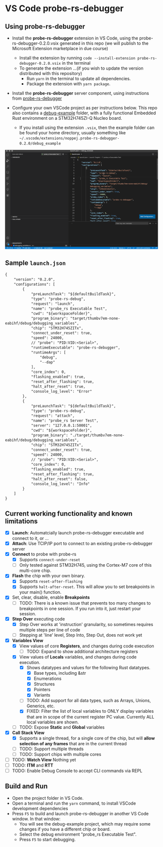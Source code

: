 # VS Code probe-rs-debugger

## Using probe-rs-debugger

* Install the **probe-rs-debugger** extension in VS Code, using the probe-rs-debugger-0.2.0.vsix generated in this repo (we will publish to the Microsoft Extension marketplace in due course)
  * Install the extension by running `code --install-extension probe-rs-debugger-0.2.0.vsix` in the terminal
  * To generate the extension ...(if you wish to update the version distributed with this repository)
    * Run `yarn` in the terminal to update all dependencies.
    * Package the extension with `yarn package`.
* Install the **probe-rs-debugger** server component, using instructions from [probe-rs-debugger](https://github.com/probe-rs/probe-rs/tree/dap/debugger)

* Configure your own VSCode project as per instructions below. This repo also contains a [debug-example](https://github.com/probe-rs/vscode/tree/master/debug_example) folder, with a fully functional Embedded Rust environment on a STM32H745ZI-Q Nucleo board.
  * If you install using the extension `.vsix`, then the example folder can be found your home directory, usually something like `~/.vscode/extensions/noppej.probe-rs-debugger-0.2.0/debug_example`

![probe-rs-debugger](images/probe-rs-debugger.gif)

## Sample `launch.json`
```
{
    "version": "0.2.0",
    "configurations": [
        {
            "preLaunchTask": "${defaultBuildTask}",
            "type": "probe-rs-debug",
            "request": "launch",
            "name": "probe_rs Executable Test",
            "cwd": "${workspaceFolder}",
            "program_binary": "target/thumbv7em-none-eabihf/debug/debugging_variables",
            "chip": "STM32H745ZITx",
            "connect_under_reset": true,
            "speed": 24000,
            // "probe": "PID:VID:<Serial>",
            "runtimeExecutable": "probe-rs-debugger",
            "runtimeArgs": [
                "debug",
                "--dap"
            ],
            "core_index": 0,
            "flashing_enabled": true,
            "reset_after_flashing": true,
            "halt_after_reset": true,
            "console_log_level": "Error"
        },
        {
            "preLaunchTask": "${defaultBuildTask}",
            "type": "probe-rs-debug",
            "request": "attach",
            "name": "probe_rs Server Test",
            "server": "127.0.0.1:50001",
            "cwd": "${workspaceFolder}",
            "program_binary": "./target/thumbv7em-none-eabihf/debug/debugging_variables",
            "chip": "STM32H745ZITx",
            "connect_under_reset": true,
            "speed": 24000,
            // "probe": "PID:VID:<Serial>",
            "core_index": 0,
            "flashing_enabled": true,
            "reset_after_flashing": true,
            "halt_after_reset": false,
            "console_log_level": "Info"            
        }
    ]
}
```

## Current working functionality and known limitations
- [x] **Launch**: Automatcially launch probe-rs-debugger executable and connect to it, or ...
- [x] **Attach**: Use TCIP/IP port to connect to an existing probe-rs-debugger server
- [x] **Connect** to probe with probe-rs 
  - [x] Supports `connect-under-reset`
  - [ ] Only tested against STM32H745, using the Cortex-M7 core of this multi-core chip.
- [x] **Flash** the chip with your own binary. 
  - [x] Supports `reset-after-flashing`
  - [x] Supports `halt-after-reset`. This will allow you to set breakpoints in your main() function.
- [x] Set, clear, disable, enable **Breakpoints**
  - [ ] TODO: There is a known issue that prevents too many changes to breakpoints in one session. If you run into it, just restart your session.
- [x] **Step Over** executing code
  - [x] Step Over works at 'instruction' granularity, so sometimes requires multiple steps per line of code
  - [ ] Stepping at 'line' level, Step Into, Step Out, does not work yet
- [x] **Variables View**
  - [x] View values of core **Registers**, and changes during code execution
    - [ ] TODO: Expand to show additional architecture registers
  - [x] View values of **Locals** variables, and changes during code execution.
    - [x] Shows datatypes and values for the following Rust datatypes.
      - [x] Base types, including &str
      - [x] Enumerations
      - [x] Structures
      - [x] Pointers
      - [x] Variants
    - [ ] TODO: Add support for all data types, such as Arrays, Unions, Generics, etc.
    - [x] FIXED: Filter the list of local variables to ONLY display variables that are in scope of the current register PC value. Currently ALL local variables are shown.
  - [ ] TODO: Expose **Static** and **Global** variables
- [x] **Call Stack View**
  - [x] Supports a single thread, for a single core of the chip, but will **allow selection of any frames** that are in the current thread
  - [ ] TODO: Support multiple threads
  - [ ] TODO: Support chips with multiple cores
- [ ] TODO: **Watch View** Nothing yet
- [ ] TODO: **ITM** and **RTT**
- [ ] TODO: Enable Debug Console to accept CLI commands via REPL

## Build and Run

* Open the project folder in VS Code.
* Open a terminal and run the `yarn` command, to install VSCode development dependencies
* Press `F5` to build and launch probe-rs-debugger in another VS Code window. In that window:
  * You will see the debug-example project, which may require some changes if you have a different chip or board.
  * Select the debug environment "probe_rs Executable Test".
  * Press `F5` to start debugging.
